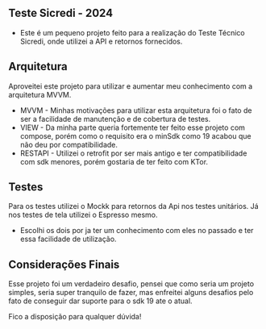 ## Teste Sicredi - 2024

- Este é um pequeno projeto feito para a realização do Teste Técnico Sicredi, onde utilizei a API e retornos fornecidos.


## Arquitetura

Aproveitei este projeto para utilizar e aumentar meu conhecimento com a arquitetura MVVM.

  * MVVM - Minhas motivações para utilizar esta arquitetura foi o fato de ser a facilidade de manutenção e de cobertura de testes.
  * VIEW - Da minha parte queria fortemente ter feito esse projeto com compose, porém como o requisito era o minSdk como 19 acabou que não deu por compatibilidade.
  * RESTAPI - Utilizei o retrofit por ser mais antigo e ter compatibilidade com sdk menores, porém gostaria de ter feito com KTor.

## Testes
Para os testes utilizei o Mockk para retornos da Api nos testes unitários.
Já nos testes de tela utilizei o Espresso mesmo.

  * Escolhi os dois por ja ter um conhecimento com eles no passado e ter essa facilidade de utilização.

## Considerações Finais

Esse projeto foi um verdadeiro desafio, pensei que como seria um projeto simples, seria super tranquilo de fazer,
mas enfreitei alguns desafios pelo fato de conseguir dar suporte para o sdk 19 ate o atual.


Fico a disposição para qualquer dúvida!
